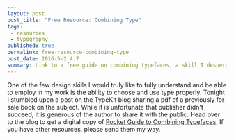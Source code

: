 ```yaml
---
layout: post
post_title: "Free Resource: Combining Type"
tags:
 - resources
 - typography
published: true
permalink: free-resource-combining-type
post_date: 2016-5-2 4:7
summary: Link to a free guide on combining typefaces, a skill I desperately want to learn.
---
```

One of the few design skills I would truly like to fully understand and be able to employ in my work is the ability to choose and use type properly. Tonight I stumbled upon a post on the TypeKit blog sharing a pdf of a previously for sale book on the subject. While it is unfortunate that publisher didn't succeed, it is generous of the author to share it with the public. Head over to the blog to get a digital copy of [Pocket Guide to Combining Typefaces](http://blog.typekit.com/2016/04/29/combining-typefaces-free-guide-to-great-typography/). If you have other resources, please send them my way.

<a href="https://brid.gy/publish/twitter"></a>
